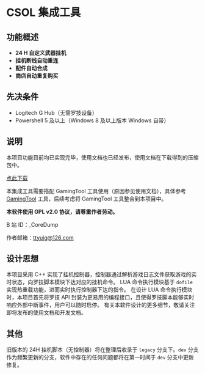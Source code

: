 # CSOL 集成工具

## 功能概述

- **24 H 自定义武器挂机**
- **挂机断线自动重连**
- **配件自动合成**
- **商店自动重复购买**

## 先决条件

- Logitech G Hub（无需罗技设备）
- Powershell 5 及以上（Windows 8 及以上版本 Windows 自带）

## 说明

本项目功能目前均已实现完毕，使用文档也已经发布，使用文档在下载得到的压缩包中。

<a href="https://gitee.com/silver1867/csol-24-h/releases">点此下载</a>

本集成工具需要搭配 GamingTool 工具使用（原因参见使用文档），具体参考 <a href="https://gitee.com/silver1867/gaming-tool">GamingTool</a> 工具，后续考虑将 GamingTool 工具整合到本项目中。

**本软件使用 GPL v2.0 协议，请尊重作者劳动。**

B 站 ID：_CoreDump

作者邮箱：ttyuig@126.com

## 设计思想

本项目采用 C++ 实现了挂机控制器，控制器通过解析游戏日志文件获取游戏的实时状态，向罗技脚本模块下达对应的挂机命令。
LUA 命令执行模块基于 `dofile` 实现热重载功能，进而实时执行控制器下达的指令。
在设计 LUA 命令执行模块时，本项目首先将罗技 API 封装为更易用的编程接口，且使得罗技脚本能够实时响应外部中断事件，用户可以随时启停。
有关本软件设计的更多细节，敬请关注即将发布的使用文档和开发文档。

## 其他

旧版本的 24H 挂机脚本（无控制器）将在整理后收录于 `legacy` 分支下。`dev` 分支作为频繁更新的分支，软件中存在的任何问题都将在第一时间于 `dev` 分支中更新修复。